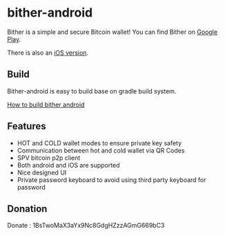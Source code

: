 bither-android
==============

Bither is a simple and secure Bitcoin wallet! You can find Bither on [Google Play](https://play.google.com/store/apps/details?id=net.bither).

There is also an [iOS version](https://github.com/bither/bither-ios).

## Build

Bither-android is easy to build base on gradle build system.

[How to build bither android](https://github.com/bither/bither-android/wiki/bulid-bither-android)

## Features

* HOT and COLD wallet modes to ensure private key safety
* Communication between hot and cold wallet via QR Codes
* SPV bitcoin p2p client
* Both android and iOS are supported
* Nice designed UI
* Private password keyboard to avoid using third party keyboard for password

## Donation

Donate : 1BsTwoMaX3aYx9Nc8GdgHZzzAGmG669bC3

